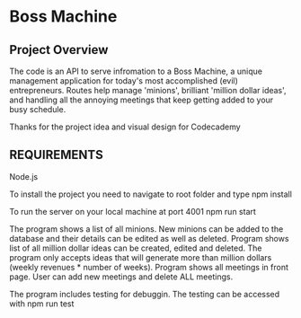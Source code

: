 # Boss Machine

## Project Overview

The code is an API to serve infromation to a Boss Machine, a unique management application for today's most accomplished (evil) entrepreneurs. Routes help manage 'minions', brilliant 'million dollar ideas', and handling all the annoying meetings that keep getting added to your busy schedule.

Thanks for the project idea and visual design for Codecademy

## REQUIREMENTS

Node.js

To install the project you need to navigate to root folder and type
npm install

To run the server on your local machine at port 4001
npm run start 

The program shows a list of all minions. New minions can be added to the database and their details can be edited as well as deleted.
Program shows list of all million dollar ideas can be created, edited and deleted. The program only accepts ideas that will generate more than million dollars (weekly revenues * number of weeks).
Program shows all meetings in front page. User can add new meetings and delete ALL meetings.

The program includes testing for debuggin. The testing can be accessed with
npm run test
